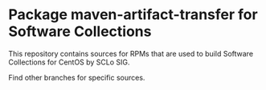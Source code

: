 # Package maven-artifact-transfer for Software Collections

This repository contains sources for RPMs that are used
to build Software Collections for CentOS by SCLo SIG.

Find other branches for specific sources.
